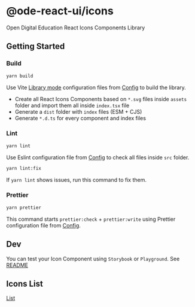 # @ode-react-ui/icons

Open Digital Education React Icons Components Library

## Getting Started

### Build

```bash
yarn build
```

Use Vite [Library mode](https://vitejs.dev/guide/build.html#library-mode) configuration files from [Config](../../config/README.md) to build the library.

- Create all React Icons Components based on `*.svg` files inside `assets` folder and import them all inside `index.tsx` file
- Generate a `dist` folder with `index` files (ESM + CJS)
- Generate `*.d.ts` for every component and index files

### Lint

```bash
yarn lint
```

Use Eslint configuration file from [Config](../../config/README.md) to check all files inside `src` folder.

```bash
yarn lint:fix
```

If `yarn lint` shows issues, run this command to fix them.

### Prettier

```bash
yarn prettier
```

This command starts `prettier:check` + `prettier:write` using Prettier configuration file from [Config](../../config/README.md).

## Dev

You can test your Icon Component using `Storybook` or `Playground`. See [README]()

## Icons List

[List](LIST.md)
